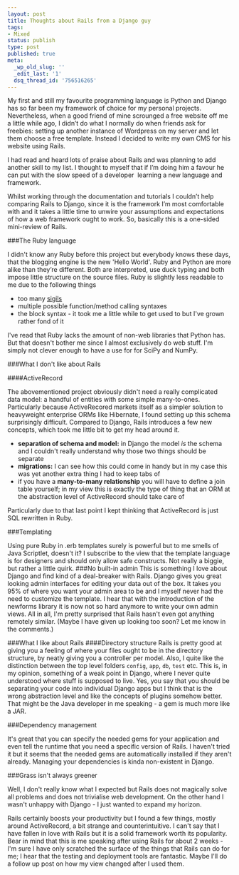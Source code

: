 ```yaml
---
layout: post
title: Thoughts about Rails from a Django guy
tags:
- Mixed
status: publish
type: post
published: true
meta:
  _wp_old_slug: ''
  _edit_last: '1'
  dsq_thread_id: '756516265'
---
```

My first and still my favourite programming language is Python and Django has so far been my framework of choice for my personal projects. Nevertheless, when a good friend of mine scrounged a free website off me a little while ago, I didn’t do what I normally do when friends ask for freebies: setting up another instance of Wordpress on my server and let them choose a free template. Instead I decided to write my own CMS for his website using Rails.

I had read and heard lots of praise about Rails and was planning to add another skill to my list. I thought to myself that if I’m doing him a favour he can put with the slow speed of a developer  learning a new language and framework.

Whilst working through the documentation and tutorials I couldn’t help comparing Rails to Django, since it is the framework I’m most comfortable with and it takes a little time to unwire your assumptions and expectations of how a web framework ought to work. So, basically this is a one-sided mini-review of Rails.

###The Ruby language

I didn't know any Ruby before this project but everybody knows these days, that the blogging engine is the new 'Hello World'. Ruby and Python are more alike than they’re different. Both are interpreted, use duck typing and both impose little structure on the source files. Ruby is slightly less readable to me due to the following things

 - too many <a href="http://en.wikipedia.org/wiki/Sigil_(computer_programming)">sigils</a>
 - multiple possible function/method calling syntaxes
 - the block syntax - it took me a little while to get used to but I've grown rather fond of it

I've read that Ruby lacks the amount of non-web libraries that Python has. But that doesn't bother me since I almost exclusively do web stuff. I'm simply not clever enough to have a use for for SciPy and NumPy.

###What I don't like about Rails

####ActiveRecord

The abovementioned project obviously didn't need a really complicated data model: a handful of entities with some simple many-to-ones. Particularly because ActiveRecored markets itself as a simpler solution to heavyweight enterprise ORMs like Hibernate, I found setting up this schema surprisingly difficult. Compared to Django, Rails introduces a few new concepts, which took me little bit to get my head around it.

  - <strong>separation of schema and model:</strong> in Django the model <em>is</em> the schema and I couldn't really understand why those two things should be separate
  - <strong>migrations:</strong> I can see how this could come in handy but in my case this was yet another extra thing I had to keep tabs of
  - if you have a <strong>many-to-many relationship</strong> you will have to define a join table yourself; in my view this is exactly the type of thing that an ORM at the abstraction level of ActiveRecord should take care of

Particularly due to that last point I kept thinking that ActiveRecord is just SQL rewritten in Ruby.

###Templating

Using pure Ruby in .erb templates surely is powerful but to me smells of Java Scriptlet, doesn't it? I subscribe to the view that the template language is for designers and should only allow safe constructs. Not really a biggie, but rather a little quirk.
###No built-in admin
This is something I love about Django and find kind of a deal-breaker with Rails. Django gives you great looking admin interfaces for editing your data out of the box. It takes you 95% of where you want your admin area to be and I myself never had the need to customize the template. I hear that with the introduction of the newforms library it is now not so hard anymore to write your own admin views. All in all, I'm pretty surprised that Rails hasn't even got anything remotely similar. (Maybe I have given up looking too soon? Let me know in the comments.)

###What I like about Rails
####Directory structure
Rails is pretty good at giving you a feeling of where your files ought to be in the directory structure, by neatly giving you a controller per model. Also, I quite like the distinction between the top level folders <code>config</code>, <code>app</code>, <code>db</code>, <code>test</code> etc. This is, in my opinion, something of a weak point in Django, where I never quite understood where stuff is supposed to live. Yes, you say that you should be separating your code into individual Django apps but I think that is the wrong abstraction level and like the concepts of plugins somehow better. That might be the Java developer in me speaking - a gem is much more like a JAR.

###Dependency management

It's great that you can specify the needed gems for your application and even tell the runtime that you need a specific version of Rails. I haven't tried it but it seems that the needed gems are automatically installed if they aren't already. Managing your dependencies is kinda non-existent in Django.

###Grass isn't always greener

Well, I don't really know what I expected but Rails does not magically solve all problems and does not trivialise web development. On the other hand I wasn't unhappy with Django - I just wanted to expand my horizon.

Rails certainly boosts your productivity but I found a few things, mostly around ActiveRecord, a bit strange and counterintuitive. I can't say that I have fallen in love with Rails but it is a solid framework worth its popularity. Bear in mind that this is me speaking after using Rails for about 2 weeks - I'm sure I have only scratched the surface of the things that Rails can do for me; I hear that the testing and deployment tools are fantastic. Maybe I'll do a follow up post on how my view changed after I used them.
